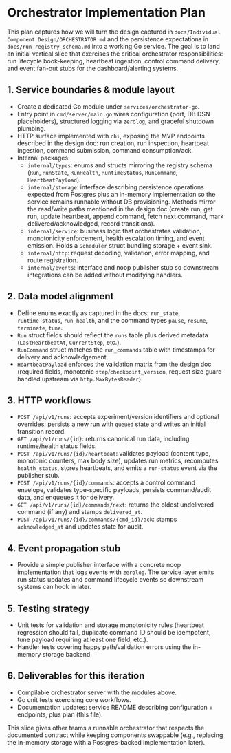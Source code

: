 # Orchestrator Implementation Plan

This plan captures how we will turn the design captured in `docs/Individual Component Design/ORCHESTRATOR.md` and the persistence expectations in `docs/run_registry_schema.md` into a working Go service. The goal is to land an initial vertical slice that exercises the critical orchestrator responsibilities: run lifecycle book-keeping, heartbeat ingestion, control command delivery, and event fan-out stubs for the dashboard/alerting systems.

## 1. Service boundaries & module layout
- Create a dedicated Go module under `services/orchestrator-go`.
- Entry point in `cmd/server/main.go` wires configuration (port, DB DSN placeholders), structured logging via `zerolog`, and graceful shutdown plumbing.
- HTTP surface implemented with `chi`, exposing the MVP endpoints described in the design doc: run creation, run inspection, heartbeat ingestion, command submission, command consumption/ack.
- Internal packages:
  - `internal/types`: enums and structs mirroring the registry schema (`Run`, `RunState`, `RunHealth`, `RuntimeStatus`, `RunCommand`, `HeartbeatPayload`).
  - `internal/storage`: interface describing persistence operations expected from Postgres plus an in-memory implementation so the service remains runnable without DB provisioning. Methods mirror the read/write paths mentioned in the design doc (create run, get run, update heartbeat, append command, fetch next command, mark delivered/acknowledged, record transitions).
  - `internal/service`: business logic that orchestrates validation, monotonicity enforcement, health escalation timing, and event emission. Holds a `Scheduler` struct bundling storage + event sink.
  - `internal/http`: request decoding, validation, error mapping, and route registration.
  - `internal/events`: interface and noop publisher stub so downstream integrations can be added without modifying handlers.

## 2. Data model alignment
- Define enums exactly as captured in the docs: `run_state`, `runtime_status`, `run_health`, and the command types `pause`, `resume`, `terminate`, `tune`.
- `Run` struct fields should reflect the `runs` table plus derived metadata (`LastHeartbeatAt`, `CurrentStep`, etc.).
- `RunCommand` struct matches the `run_commands` table with timestamps for delivery and acknowledgement.
- `HeartbeatPayload` enforces the validation matrix from the design doc (required fields, monotonic `step`/`checkpoint_version`, request size guard handled upstream via `http.MaxBytesReader`).

## 3. HTTP workflows
- `POST /api/v1/runs`: accepts experiment/version identifiers and optional overrides; persists a new run with `queued` state and writes an initial transition record.
- `GET /api/v1/runs/{id}`: returns canonical run data, including runtime/health status fields.
- `POST /api/v1/runs/{id}/heartbeat`: validates payload (content type, monotonic counters, max body size), updates run metrics, recomputes `health_status`, stores heartbeats, and emits a `run-status` event via the publisher stub.
- `POST /api/v1/runs/{id}/commands`: accepts a control command envelope, validates type-specific payloads, persists command/audit data, and enqueues it for delivery.
- `GET /api/v1/runs/{id}/commands/next`: returns the oldest undelivered command (if any) and stamps `delivered_at`.
- `POST /api/v1/runs/{id}/commands/{cmd_id}/ack`: stamps `acknowledged_at` and updates state for audit.

## 4. Event propagation stub
- Provide a simple publisher interface with a concrete noop implementation that logs events with `zerolog`. The service layer emits run status updates and command lifecycle events so downstream systems can hook in later.

## 5. Testing strategy
- Unit tests for validation and storage monotonicity rules (heartbeat regression should fail, duplicate command ID should be idempotent, tune payload requiring at least one field, etc.).
- Handler tests covering happy path/validation errors using the in-memory storage backend.

## 6. Deliverables for this iteration
- Compilable orchestrator server with the modules above.
- Go unit tests exercising core workflows.
- Documentation updates: service README describing configuration + endpoints, plus plan (this file).

This slice gives other teams a runnable orchestrator that respects the documented contract while keeping components swappable (e.g., replacing the in-memory storage with a Postgres-backed implementation later).
